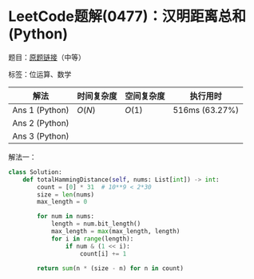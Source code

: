 # LeetCode题解(0477)：汉明距离总和(Python)

题目：[原题链接](https://leetcode-cn.com/problems/total-hamming-distance/)（中等）

标签：位运算、数学

| 解法           | 时间复杂度 | 空间复杂度 | 执行用时       |
| -------------- | ---------- | ---------- | -------------- |
| Ans 1 (Python) | $O(N)$     | $O(1)$     | 516ms (63.27%) |
| Ans 2 (Python) |            |            |                |
| Ans 3 (Python) |            |            |                |

解法一：

```python
class Solution:
    def totalHammingDistance(self, nums: List[int]) -> int:
        count = [0] * 31  # 10**9 < 2*30
        size = len(nums)
        max_length = 0

        for num in nums:
            length = num.bit_length()
            max_length = max(max_length, length)
            for i in range(length):
                if num & (1 << i):
                    count[i] += 1

        return sum(n * (size - n) for n in count)
```

